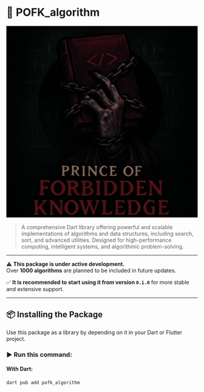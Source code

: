 # 🧠 POFK_algorithm

![Temporary Logo](https://github.com/POFKLabs/pofk_algorithm/blob/main/logo/logo.jpg)

> A comprehensive Dart library offering powerful and scalable implementations of algorithms and data structures, including search, sort, and advanced utilities. Designed for high-performance computing, intelligent systems, and algorithmic problem-solving.

---

⚠️ **This package is under active development.**  
Over **1000 algorithms** are planned to be included in future updates.

✅ **It is recommended to start using it from version `0.1.0`** for more stable and extensive support.

---

## 📦 Installing the Package

Use this package as a library by depending on it in your Dart or Flutter project.

### ▶️ Run this command:

#### With Dart:

```bash
dart pub add pofk_algorithm